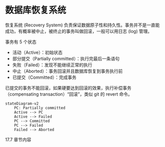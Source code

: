 # 数据库恢复系统

恢复系统 (Recovery System) 负责保证数据原子性和持久性。事务并不是一直能成功，有概率被中止，被终止的事务叫做回滚，一般可以用日志 (log) 管理。

事务有 5 个状态

+ 活动（Active）：初始状态
+ 部分提交（Partially committed）：执行完最后一条语句
+ 失败（Failed）：发现不能继续正常的执行
+ 中止（Aborted）：事务回滚并且数据库恢复到事务执行前
+ 已提交（Committed）：完成事务

已提交的事务不能回滚，如果硬要达到回滚的效果，执行补偿事务（compensating transaction）“回滚”，类似 git 的 revert 命令。

```mermaid
stateDiagram-v2
    PC: Partially committed
    Active --> PC
    Active --> Failed
    PC --> Committed
    PC --> Failed
    Failed --> Aborted
```

17.7 章节内容

